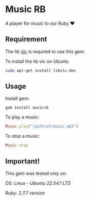 # Music RB
A player for music to our Ruby ❤️

## Requirement
The lib [vlc](https://www.videolan.org/) is required to use this gem.

To install the lib vlc on Ubuntu
```sh
sudo apt-get install libvlc-dev
```

## Usage
Install gem:
```
gem install musicrb
```

To play a music:
```ruby
Music.play("/path/of/music.mp3")
```

To stop a music:
```ruby
Music.stop
```

## Important!

This gem was tested only on:

OS: *Linux - Ubuntu 22.04.1 LTS*

Ruby: *2.7.7 version*
